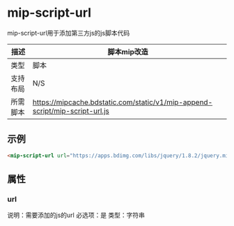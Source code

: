# mip-script-url

mip-script-url用于添加第三方js的js脚本代码

|描述|脚本mip改造|
|---|---|
|类型|脚本|
|支持布局|N/S|
|所需脚本|https://mipcache.bdstatic.com/static/v1/mip-append-script/mip-script-url.js|

## 示例


```html
<mip-script-url url="https://apps.bdimg.com/libs/jquery/1.8.2/jquery.min.js"></mip-script-url>
```

## 属性

### url

说明：需要添加的js的url
必选项：是
类型：字符串 

